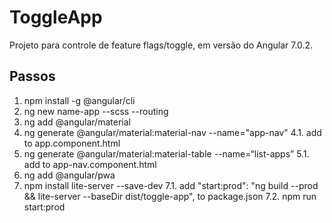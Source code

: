# ToggleApp

Projeto para controle de feature flags/toggle, em versão do Angular 7.0.2.

## Passos

1. npm install -g @angular/cli
2. ng new name-app --scss --routing
3. ng add @angular/material
4. ng generate @angular/material:material-nav --name="app-nav"
4.1. add <app-nav></app-nav> to app.component.html
5. ng generate @angular/material:material-table --name=“list-apps”
5.1. add <app-table></app-table> to app-nav.component.html
6. ng add @angular/pwa
7. npm install lite-server --save-dev
7.1. add "start:prod": "ng build --prod && lite-server --baseDir dist/toggle-app", to package.json
7.2. npm run start:prod
